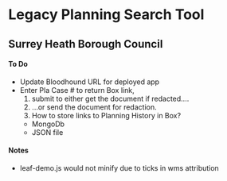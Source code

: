 # Legacy Planning Search Tool

## Surrey Heath Borough Council



#### To Do

- Update Bloodhound URL for deployed app
- Enter Pla Case # to return Box link, 
  1. submit to either get the document if redacted....
  2. ...or send the document for redaction.
  3. How to store links to Planning History in Box?
    - MongoDb
    - JSON file

#### Notes

- leaf-demo.js would not minify due to ticks in wms attribution